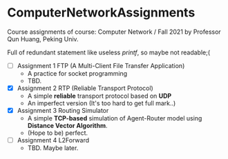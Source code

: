 # ComputerNetworkAssignments

Course assignments of course: Computer Network / Fall 2021  by Professor Qun Huang, Peking Univ.

Full of redundant statement like useless *printf*, so maybe not readable;(

- [ ] Assignment 1 FTP (A Multi-Client File Transfer Application)
  - A practice for socket programming
  - TBD.
- [x] Assignment 2 RTP (Reliable Transport Protocol)
  - A simple **reliable** transport protocol based on **UDP**
  - An imperfect version (It's too hard to get full mark..)
- [x] Assignment 3 Routing Simulator
  - A simple **TCP-based** simulation of Agent-Router model using **Distance Vector Algorithm**.
  - (Hope to be) perfect.
- [ ] Assignment 4 L2Forward
  - TBD. Maybe later.